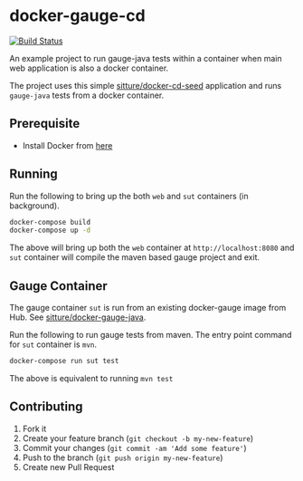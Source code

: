 # docker-gauge-cd
[![Build Status](https://travis-ci.org/sitture/docker-gauge-cd.svg?branch=master)](https://travis-ci.org/sitture/docker-gauge-cd)

An example project to run gauge-java tests within a container when main web application is also a docker container.

The project uses this simple [sitture/docker-cd-seed](https://github.com/sitture/docker-cd-seed) application and runs `gauge-java` tests from a docker container.

## Prerequisite

* Install Docker from [here](https://www.docker.com)

## Running

Run the following to bring up the both `web` and `sut` containers (in background).

```bash
docker-compose build
docker-compose up -d
```

The above will bring up both the `web` container at `http://localhost:8080` and `sut` container will compile the maven based gauge project and exit.

## Gauge Container

The gauge container `sut` is run from an existing docker-gauge image from Hub. See [sitture/docker-gauge-java](https://github.com/sitture/docker-gauge-java).

Run the following to run gauge tests from maven. The entry point command for `sut` container is `mvn`.

```bash
docker-compose run sut test
```

The above is equivalent to running `mvn test`

## Contributing

1. Fork it
2. Create your feature branch (`git checkout -b my-new-feature`)
3. Commit your changes (`git commit -am 'Add some feature'`)
4. Push to the branch (`git push origin my-new-feature`)
5. Create new Pull Request
